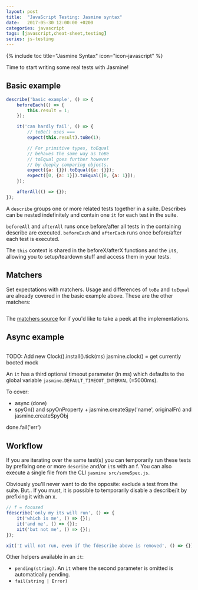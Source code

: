 ```yaml
---
layout: post
title:  "JavaScript Testing: Jasmine syntax"
date:   2017-05-30 12:00:00 +0200
categories: javascript
tags: [javascript,cheat-sheet,testing]
series: js-testing
---
```


{% include toc title="Jasmine Syntax" icon="icon-javascript" %}

Time to start writing some real tests with Jasmine!

<!--more-->

## Basic example

```js
describe('basic example', () => {
	beforeEach(() => {
		this.result = 1;
	});

	it('can hardly fail', () => {
		// toBe() uses ===
		expect(this.result).toBe(1);

		// For primitive types, toEqual
		// behaves the same way as toBe
		// toEqual goes further however
		// by deeply comparing objects.
		expect({a: {}}).toEqual({a: {}});
		expect([0, {a: 1}]).toEqual([0, {a: 1}]);
	});

	afterAll(() => {});
});
```

A `describe` groups one or more related tests together in a suite. Describes can be nested indefinitely
and contain one `it` for each test in the suite.

`beforeAll` and `afterAll` runs once before/after all tests in the containing describe are executed.
`beforeEach` and `afterEach` runs once before/after each test is executed.

The `this` context is shared in the beforeX/afterX functions and the `it`s, allowing you to setup/teardown stuff
and access them in your tests.




## Matchers

Set expectations with matchers. Usage and differences of `toBe` and `toEqual` are already covered
in the basic example above. These are the other matchers:

```js


```

The [matchers source][jasmine-matchers] for if you'd like to take a peek at the implementations.



## Async example

```js

```

TODO: Add new Clock().install().tick(ms)
jasmine.clock() = get currently booted mock


An `it` has a third optional timeout parameter (in ms) which defaults to the global
variable `jasmine.DEFAULT_TIMEOUT_INTERVAL` (=5000ms).

To cover:
- async (done)
- spyOn() and spyOnProperty + jasmine.createSpy('name', originalFn) and jasmine.createSpyObj

done.fail('err')


## Workflow

If you are iterating over the same test(s) you can temporarily run these tests by prefixing
one or more `describe` and/or `it`s with an f.
You can also execute a single file from the CLI `jasmine src/someSpec.js`.

Obviously you'll never want to do the opposite: exclude a test from the suite. But.. If you must, it is possible
to temporarily disable a describe/it by prefixing it with an x.

```js
// f = focused
fdescribe('only my its will run', () => {
	it('which is me', () => {});
	it('and me', () => {});
	xit('but not me', () => {});
});

xit('I will not run, even if the fdescribe above is removed', () => {});
```

Other helpers available in an `it`:
- `pending(string)`. An `it` where the second parameter is omitted is automatically pending.
- `fail(string | Error)`



[jasmine-matchers]: https://github.com/jasmine/jasmine/blob/master/src/core/matchers
